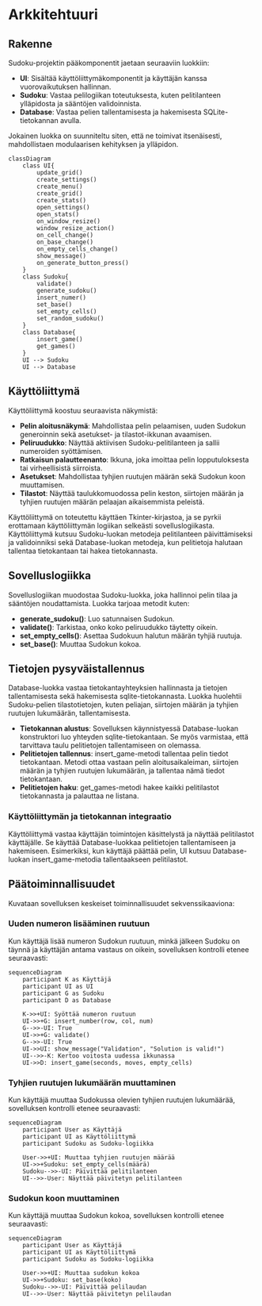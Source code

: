 # Arkkitehtuuri

## Rakenne

Sudoku-projektin pääkomponentit jaetaan seuraaviin luokkiin:  

- **UI**: Sisältää käyttöliittymäkomponentit ja käyttäjän kanssa vuorovaikutuksen hallinnan.
- **Sudoku**: Vastaa pelilogiikan toteutuksesta, kuten pelitilanteen ylläpidosta ja sääntöjen validoinnista.  
- **Database**: Vastaa pelien tallentamisesta ja hakemisesta SQLite-tietokannan avulla.

Jokainen luokka on suunniteltu siten, että ne toimivat itsenäisesti, mahdollistaen modulaarisen kehityksen ja ylläpidon.

```mermaid
classDiagram
    class UI{
        update_grid()
        create_settings()
        create_menu()
        create_grid()
        create_stats()
        open_settings()
        open_stats()
        on_window_resize()
        window_resize_action()
        on_cell_change()
        on_base_change()
        on_empty_cells_change()
        show_message()
        on_generate_button_press()
    }
    class Sudoku{
        validate()
        generate_sudoku()
        insert_numer()
        set_base()
        set_empty_cells()
        set_random_sudoku()
    }
    class Database{
        insert_game()
        get_games()
    }
    UI --> Sudoku
    UI --> Database
```

## Käyttöliittymä
Käyttöliittymä koostuu seuraavista näkymistä:  

- **Pelin aloitusnäkymä**: Mahdollistaa pelin pelaamisen, uuden Sudokun generoinnin sekä asetukset- ja tilastot-ikkunan avaamisen.
- **Peliruudukko**: Näyttää aktiivisen Sudoku-pelitilanteen ja sallii numeroiden syöttämisen.
- **Ratkaisun palautteenanto**: Ikkuna, joka imoittaa pelin lopputuloksesta tai virheellisistä siirroista.
- **Asetukset**: Mahdollistaa tyhjien ruutujen määrän sekä Sudokun koon muuttamisen.
- **Tilastot**: Näyttää taulukkomuodossa pelin keston, siirtojen määrän ja tyhjien ruutujen määrän pelaajan aikaisemmista peleistä.  

Käyttöliittymä on toteutettu käyttäen Tkinter-kirjastoa, ja se pyrkii erottamaan käyttöliittymän logiikan selkeästi sovelluslogiikasta. Käyttöliittymä kutsuu Sudoku-luokan metodeja pelitilanteen päivittämiseksi ja validoinniksi sekä Database-luokan metodeja, kun pelitietoja halutaan tallentaa tietokantaan tai hakea tietokannasta.

## Sovelluslogiikka
Sovelluslogiikan muodostaa Sudoku-luokka, joka hallinnoi pelin tilaa ja sääntöjen noudattamista. Luokka tarjoaa metodit kuten:  

- **generate_sudoku()**: Luo satunnaisen Sudokun.
- **validate()**: Tarkistaa, onko koko peliruudukko täytetty oikein.
- **set_empty_cells()**: Asettaa Sudokuun halutun määrän tyhjiä ruutuja.
- **set_base()**: Muuttaa Sudokun kokoa.

## Tietojen pysyväistallennus
Database-luokka vastaa tietokantayhteyksien hallinnasta ja tietojen tallentamisesta sekä hakemisesta sqlite-tietokannasta. Luokka huolehtii Sudoku-pelien tilastotietojen, kuten peliajan, siirtojen määrän ja tyhjien ruutujen lukumäärän, tallentamisesta.

- **Tietokannan alustus**: Sovelluksen käynnistyessä Database-luokan konstruktori luo yhteyden sqlite-tietokantaan. Se myös varmistaa, että tarvittava taulu pelitietojen tallentamiseen on olemassa.
- **Pelitietojen tallennus**: insert_game-metodi tallentaa pelin tiedot tietokantaan. Metodi ottaa vastaan pelin aloitusaikaleiman, siirtojen määrän ja tyhjien ruutujen lukumäärän, ja tallentaa nämä tiedot tietokantaan.
- **Pelitietojen haku**: get_games-metodi hakee kaikki pelitilastot tietokannasta ja palauttaa ne listana.

### Käyttöliittymän ja tietokannan integraatio
Käyttöliittymä vastaa käyttäjän toimintojen käsittelystä ja näyttää pelitilastot käyttäjälle. Se käyttää Database-luokkaa pelitietojen tallentamiseen ja hakemiseen. Esimerkiksi, kun käyttäjä päättää pelin, UI kutsuu Database-luokan insert_game-metodia tallentaakseen pelitilastot.

## Päätoiminnallisuudet
Kuvataan sovelluksen keskeiset toiminnallisuudet sekvenssikaaviona:

### Uuden numeron lisääminen ruutuun
Kun käyttäjä lisää numeron Sudokun ruutuun, minkä jälkeen Sudoku on täynnä ja käyttäjän antama vastaus on oikein, sovelluksen kontrolli etenee seuraavasti:  

```mermaid
sequenceDiagram
    participant K as Käyttäjä
    participant UI as UI
    participant G as Sudoku
    participant D as Database

    K->>+UI: Syöttää numeron ruutuun
    UI->>+G: insert_number(row, col, num)
    G-->>-UI: True
    UI->>+G: validate()
    G-->>-UI: True
    UI->>UI: show_message("Validation", "Solution is valid!")
    UI-->>-K: Kertoo voitosta uudessa ikkunassa
    UI->>D: insert_game(seconds, moves, empty_cells)
```

### Tyhjien ruutujen lukumäärän muuttaminen
Kun käyttäjä muuttaa Sudokussa olevien tyhjien ruutujen lukumäärää, sovelluksen kontrolli etenee seuraavasti:  

```mermaid
sequenceDiagram
    participant User as Käyttäjä
    participant UI as Käyttöliittymä
    participant Sudoku as Sudoku-logiikka

    User->>+UI: Muuttaa tyhjien ruutujen määrää
    UI->>+Sudoku: set_empty_cells(määrä)
    Sudoku-->>-UI: Päivittää pelitilanteen
    UI-->>-User: Näyttää päivitetyn pelitilanteen
```

### Sudokun koon muuttaminen
Kun käyttäjä muuttaa Sudokun kokoa, sovelluksen kontrolli etenee seuraavasti:  

```mermaid
sequenceDiagram
    participant User as Käyttäjä
    participant UI as Käyttöliittymä
    participant Sudoku as Sudoku-logiikka

    User->>+UI: Muuttaa sudokun kokoa
    UI->>+Sudoku: set_base(koko)
    Sudoku-->>-UI: Päivittää pelilaudan
    UI-->>-User: Näyttää päivitetyn pelilaudan
```